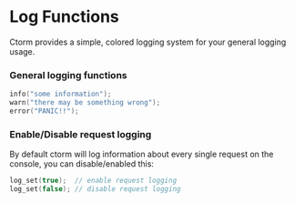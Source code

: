 # Log Functions 
Ctorm provides a simple, colored logging system for your 
general logging usage.

### General logging functions 
```c
info("some information");
warn("there may be something wrong");
error("PANIC!!");
```

### Enable/Disable request logging
By default ctorm will log information about every single request 
on the console, you can disable/enabled this:
```c
log_set(true);  // enable request logging
log_set(false); // disable request logging
```
